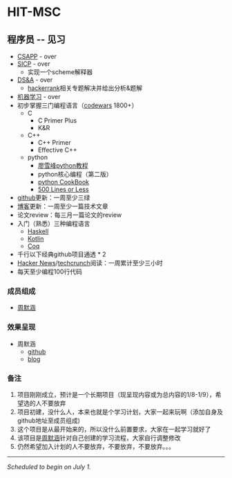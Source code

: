 # HIT-MSC

## 程序员 -- 见习

- [CSAPP](http://www.csapp.cs.cmu.edu/) - over
- [SICP](https://mitpress.mit.edu/sicp/) - over
  - 实现一个scheme解释器
- [DS&A](https://www.hackerrank.com/) - over
  - [hackerrank](https://www.hackerrank.com/)相关专题解决并给出分析&题解
- [机器学习](https://www.coursera.org/learn/machine-learning) - over
- 初步掌握三门编程语言（[codewars](https://www.codewars.com/) 1800+）
  - C
    - C Primer Plus
    - K&R
  - C++
    - C++ Primer
    - Effective C++
  - python
    - [廖雪峰python教程](http://www.liaoxuefeng.com/wiki/0014316089557264a6b348958f449949df42a6d3a2e542c000)
    - python核心编程（第二版）
    - [python CookBook](http://python3-cookbook.readthedocs.io/zh_CN/latest/)
    - [500 Lines or Less](http://aosabook.org/blog/)
- [github](https://github.com/scorpio-ghy)更新：一周至少三绿
- [博客](www.scorpio-ghy.cn)更新：一周至少一篇技术文章
- 论文review：每三月一篇论文的review
- 入门（熟悉）三种编程语言
  - [Haskell](https://www.haskell.org/)
  - [Kotlin](http://kotlinlang.org/)
  - [Coq](https://coq.inria.fr/)
- 千行以下经典github项目通透 * 2
- [Hacker News](https://news.ycombinator.com/)/[techcrunch](https://techcrunch.com/)阅读：一周累计至少三小时
- 每天至少编程100行代码

### 成员组成
- [周默涵](https://github.com/scorpio-ghy)

### 效果呈现
- 周默涵
  + [github](https://github.com/scorpio-ghy)
  + [blog](http://www.scorpio-ghy.cn)

### 备注
1. 项目刚刚成立，预计是一个长期项目（现呈现内容或为总内容的1/8-1/9），希望选的人不要放弃
2. 项目初建，没什么人，本来也就是个学习计划，大家一起来玩啊（添加自身及github地址至成员组成)
3. 这个项目是从最开始来的，所以没什么前置要求，大家在一起学习就好了
4. 该项目是[周默涵](https://github.com/scorpio-ghy)针对自己创建的学习流程，大家自行调整修改
5. 仍然希望加入计划的人不要放弃，不要放弃，不要放弃。。。
---

*Scheduled to begin on July 1.*
